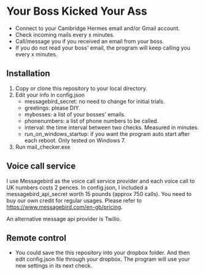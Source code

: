 # Your Boss Kicked Your Ass

* Connect to your Cambridge Hermes email and/or Gmail account.
* Check incoming mails every x minutes.
* Call/message you if you received an email from your boss.  
* If you do not read your boss' email, the program will keep calling you every x minutes. 

## Installation 
1. Copy or clone this repository to your local directory.
2. Edit your info in config.json 
    * messagebird_secret: no need to change for initial trials.
    * greetings: please DIY.
    * mybosses: a list of your bosses' emails.
    * phonenumbers: a list of phone numbers to be called.
    * interval: the time interval between two checks. Measured in minutes.
    * run_on_windows_startup: if you want the program auto start after each reboot. Only tested on Windows 7.    
3. Run mail_checker.exe


## Voice call service 
I use Messagebird as the voice call service provider and each voice call to UK numbers costs 2 pences. In config.json, I included a messagebird_api_secret worth 15 pounds (approx 750 calls). You need to buy our own credit for regular usages. Please refer to https://www.messagebird.com/en-gb/pricing.

An alternative message api provider is Twilio.

## Remote control
* You could save the this repository into your dropbox folder. And then edit config.json file through your dropbox. The program will use your new settings in its next check.
